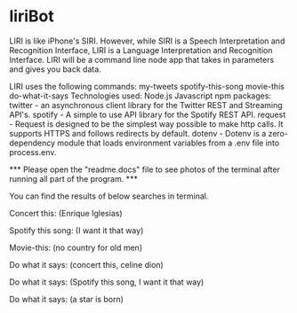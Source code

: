 # liriBot

LIRI is like iPhone's SIRI. However, while SIRI is a Speech Interpretation and Recognition Interface, LIRI is a Language Interpretation and Recognition Interface. LIRI will be a command line node app that takes in parameters and gives you back data.

LIRI uses the following commands:
my-tweets
spotify-this-song
movie-this
do-what-it-says
Technologies used:
Node.js
Javascript
npm packages:
twitter - an asynchronous client library for the Twitter REST and Streaming API's.
spotify - A simple to use API library for the Spotify REST API.
request - Request is designed to be the simplest way possible to make http calls. It supports HTTPS and follows redirects by default.
dotenv - Dotenv is a zero-dependency module that loads environment variables from a .env file into process.env.


*** Please open the "readme.docs" file to see photos of the terminal after running all part of the program. *** 



You can find the results of below searches in terminal.

Concert this: (Enrique Iglesias)



Spotify this song: (I want it that way)



Movie-this: (no country for old men)


Do what it says: (concert this, celine dion)


Do what it says: (Spotify this song, I want it that way)


Do what it says: (a star is born)
